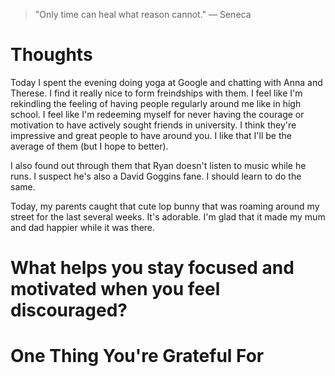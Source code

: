 
> \"Only time can heal what reason cannot.\" — Seneca

# Thoughts
Today I spent the evening doing yoga at Google and chatting with Anna and Therese. I find it really nice to form freindships with them. I feel like I'm rekindling the feeling of having people regularly around me like in high school. I feel like I'm redeeming myself for never having the courage or motivation to have actively sought friends in university. I think they're impressive and great people to have around you. I like that I'll be the average of them (but I hope to better).

I also found out through them that Ryan doesn't listen to music while he runs. I suspect he's also a David Goggins fane. I should learn to do the same.

Today, my parents caught that cute lop bunny that was roaming around my street for the last several weeks. It's adorable. I'm glad that it made my mum and dad happier while it was there.

# What helps you stay focused and motivated when you feel discouraged?

# One Thing You're Grateful For


